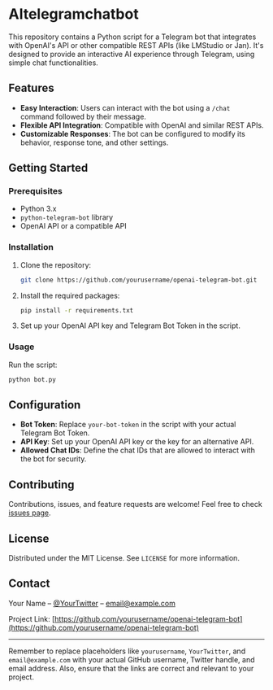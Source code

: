 # AItelegramchatbot

This repository contains a Python script for a Telegram bot that integrates with OpenAI's API or other compatible REST APIs (like LMStudio or Jan). It's designed to provide an interactive AI experience through Telegram, using simple chat functionalities.

## Features

- **Easy Interaction**: Users can interact with the bot using a `/chat` command followed by their message.
- **Flexible API Integration**: Compatible with OpenAI and similar REST APIs.
- **Customizable Responses**: The bot can be configured to modify its behavior, response tone, and other settings.

## Getting Started

### Prerequisites

- Python 3.x
- `python-telegram-bot` library
- OpenAI API or a compatible API

### Installation

1. Clone the repository:
   ```bash
   git clone https://github.com/yourusername/openai-telegram-bot.git
   ```

2. Install the required packages:
   ```bash
   pip install -r requirements.txt
   ```

3. Set up your OpenAI API key and Telegram Bot Token in the script.

### Usage

Run the script:
```bash
python bot.py
```

## Configuration

- **Bot Token**: Replace `your-bot-token` in the script with your actual Telegram Bot Token.
- **API Key**: Set up your OpenAI API key or the key for an alternative API.
- **Allowed Chat IDs**: Define the chat IDs that are allowed to interact with the bot for security.

## Contributing

Contributions, issues, and feature requests are welcome! Feel free to check [issues page](link-to-issues-page).

## License

Distributed under the MIT License. See `LICENSE` for more information.

## Contact

Your Name – [@YourTwitter](https://twitter.com/YourTwitter) – email@example.com

Project Link: [https://github.com/yourusername/openai-telegram-bot](https://github.com/yourusername/openai-telegram-bot)

---

Remember to replace placeholders like `yourusername`, `YourTwitter`, and `email@example.com` with your actual GitHub username, Twitter handle, and email address. Also, ensure that the links are correct and relevant to your project.
